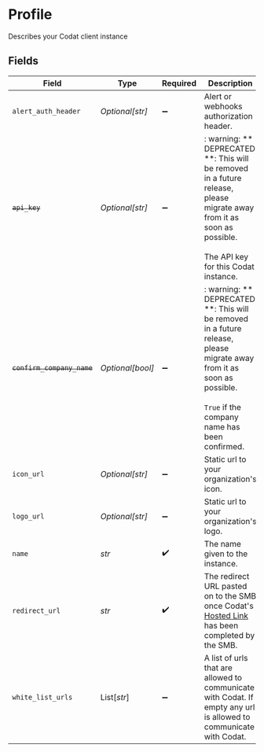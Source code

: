 # Profile

Describes your Codat client instance


## Fields

| Field                                                                                                                                                                   | Type                                                                                                                                                                    | Required                                                                                                                                                                | Description                                                                                                                                                             | Example                                                                                                                                                                 |
| ----------------------------------------------------------------------------------------------------------------------------------------------------------------------- | ----------------------------------------------------------------------------------------------------------------------------------------------------------------------- | ----------------------------------------------------------------------------------------------------------------------------------------------------------------------- | ----------------------------------------------------------------------------------------------------------------------------------------------------------------------- | ----------------------------------------------------------------------------------------------------------------------------------------------------------------------- |
| `alert_auth_header`                                                                                                                                                     | *Optional[str]*                                                                                                                                                         | :heavy_minus_sign:                                                                                                                                                      | Alert or webhooks authorization header.                                                                                                                                 | Bearer tXEiHiRK7XCtI8TNHbpGs1LI1pumdb4Cl1QIo7B2                                                                                                                         |
| ~~`api_key`~~                                                                                                                                                           | *Optional[str]*                                                                                                                                                         | :heavy_minus_sign:                                                                                                                                                      | : warning: ** DEPRECATED **: This will be removed in a future release, please migrate away from it as soon as possible.<br/><br/>The API key for this Codat instance.   | sartANTjHAkLdbyDfaynoTQb7pkmj6hXHmnQKMrB                                                                                                                                |
| ~~`confirm_company_name`~~                                                                                                                                              | *Optional[bool]*                                                                                                                                                        | :heavy_minus_sign:                                                                                                                                                      | : warning: ** DEPRECATED **: This will be removed in a future release, please migrate away from it as soon as possible.<br/><br/>`True` if the company name has been confirmed. |                                                                                                                                                                         |
| `icon_url`                                                                                                                                                              | *Optional[str]*                                                                                                                                                         | :heavy_minus_sign:                                                                                                                                                      | Static url to your organization's icon.                                                                                                                                 | https://client-images.codat.io/icon/042399f5-d104-4f38-9ce8-cac3524f4e88_3f5623af-d992-4c22-bc08-e58c520a8526.ico                                                       |
| `logo_url`                                                                                                                                                              | *Optional[str]*                                                                                                                                                         | :heavy_minus_sign:                                                                                                                                                      | Static url to your organization's logo.                                                                                                                                 | https://client-images.codat.io/logo/042399f5-d104-4f38-9ce8-cac3524f4e88_5806cb1f-7342-4c0e-a0a8-99bfbc47b0ff.png                                                       |
| `name`                                                                                                                                                                  | *str*                                                                                                                                                                   | :heavy_check_mark:                                                                                                                                                      | The name given to the instance.                                                                                                                                         | Bob's Burgers                                                                                                                                                           |
| `redirect_url`                                                                                                                                                          | *str*                                                                                                                                                                   | :heavy_check_mark:                                                                                                                                                      | The redirect URL pasted on to the SMB once Codat's [Hosted Link](https://docs.codat.io/auth-flow/authorize-hosted-link) has been completed by the SMB.                  | https://bobs-burgers.{countrySuffix}/{companyId}                                                                                                                        |
| `white_list_urls`                                                                                                                                                       | List[*str*]                                                                                                                                                             | :heavy_minus_sign:                                                                                                                                                      | A list of urls that are allowed to communicate with Codat. If empty any url is allowed to communicate with Codat.                                                       |                                                                                                                                                                         |